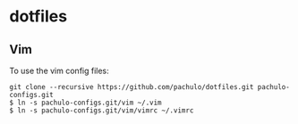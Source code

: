 # dotfiles

## Vim
To use the vim config files:

	git clone --recursive https://github.com/pachulo/dotfiles.git pachulo-configs.git
	$ ln -s pachulo-configs.git/vim ~/.vim
	$ ln -s pachulo-configs.git/vim/vimrc ~/.vimrc
